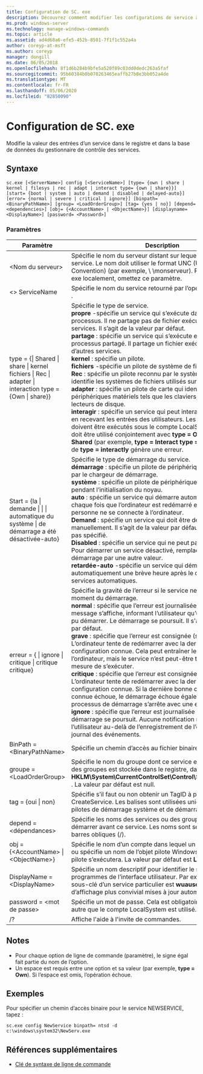 ```yaml
---
title: Configuration de SC. exe
description: Découvrez comment modifier les configurations de service à l’aide de l’utilitaire SC. exe
ms.prod: windows-server
ms.technology: manage-windows-commands
ms.topic: article
ms.assetid: ad4d68a6-efe5-452b-8501-7f1f1c552a4a
author: coreyp-at-msft
ms.author: coreyp
manager: dongill
ms.date: 06/05/2018
ms.openlocfilehash: 8f1d6b284b9bfe5a520f89c03dd0dedc263a5faf
ms.sourcegitcommit: 95b60384b0b070263465eaffb27b8e3bb052a4de
ms.translationtype: MT
ms.contentlocale: fr-FR
ms.lasthandoff: 05/06/2020
ms.locfileid: "82850090"
---
```

# <a name="scexe-config"></a>Configuration de SC. exe

Modifie la valeur des entrées d’un service dans le registre et dans la base de données du gestionnaire de contrôle des services.

## <a name="syntax"></a>Syntaxe

```
sc.exe [<ServerName>] config [<ServiceName>] [type= {own | share | kernel | filesys | rec | adapt | interact type= {own | share}}] [start= {boot | system | auto | demand | disabled | delayed-auto}] [error= {normal | severe | critical | ignore}] [binpath= <BinaryPathName>] [group= <LoadOrderGroup>] [tag= {yes | no}] [depend= <dependencies>] [obj= {<AccountName> | <ObjectName>}] [displayname= <DisplayName>] [password= <Password>]
```

### <a name="parameters"></a>Paramètres

|Paramètre|Description|
|---------|-----------|
|\<Nom du serveur>|Spécifie le nom du serveur distant sur lequel se trouve le service. Le nom doit utiliser le format UNC (Universal Naming Convention) (par exemple, \\ \\monserveur). Pour exécuter SC. exe localement, omettez ce paramètre.|
|\<> ServiceName|Spécifie le nom du service retourné par l’opération **getkeyname** .|
|type = {\| Shared \| share \| kernel fichiers \| Rec \| adapter \| interaction type = {Own \| share}} | Spécifie le type de service.</br>**propre** -spécifie un service qui s’exécute dans son propre processus. Il ne partage pas de fichier exécutable avec d’autres services. Il s’agit de la valeur par défaut.</br>**partage** : spécifie un service qui s’exécute en tant que processus partagé. Il partage un fichier exécutable avec d’autres services.</br>**kernel** : spécifie un pilote.</br>**fichiers** -spécifie un pilote de système de fichiers.</br>**Rec** : spécifie un pilote reconnu par le système de fichiers qui identifie les systèmes de fichiers utilisés sur l’ordinateur.</br>**adapter** : spécifie un pilote de carte qui identifie les périphériques matériels tels que les claviers, les souris et les lecteurs de disque.</br>**interagir** : spécifie un service qui peut interagir avec le bureau, en recevant les entrées des utilisateurs. Les services interactifs doivent être exécutés sous le compte LocalSystem. Ce type doit être utilisé conjointement avec **type = Own** ou **type = Shared** (par exemple, **type = Interact** **type = Own**). L’utilisation de **type = interactly** génère une erreur.|
|Start = {la \| demande \| \| \| automatique du système \| de démarrage a été désactivée-auto}|Spécifie le type de démarrage du service.</br>**démarrage** : spécifie un pilote de périphérique qui est chargé par le chargeur de démarrage.</br>**système** : spécifie un pilote de périphérique qui est démarré pendant l’initialisation du noyau.</br>**auto** : spécifie un service qui démarre automatiquement chaque fois que l’ordinateur est redémarré et s’exécute même si personne ne se connecte à l’ordinateur.</br>**Demand** : spécifie un service qui doit être démarré manuellement. Il s’agit de la valeur par défaut si **Start =** n’est pas spécifié.</br>**Disabled** : spécifie un service qui ne peut pas être démarré. Pour démarrer un service désactivé, remplacez le type de démarrage par une autre valeur.</br>**retardée-auto** -spécifie un service qui démarre automatiquement une brève heure après le démarrage d’autres services automatiques.|
|erreur = { \| ignore \| critique \| critique critique}|Spécifie la gravité de l’erreur si le service ne démarre pas au moment du démarrage.</br>**normal** : spécifie que l’erreur est journalisée et qu’une boîte de message s’affiche, informant l’utilisateur qu’un service n’a pas pu démarrer. Le démarrage se poursuit. Il s'agit du paramètre par défaut.</br>**grave** : spécifie que l’erreur est consignée (si possible). L’ordinateur tente de redémarrer avec la dernière bonne configuration connue. Cela peut entraîner le redémarrage de l’ordinateur, mais le service n’est peut-être toujours pas en mesure de s’exécuter.</br>**critique** : spécifie que l’erreur est consignée (si possible). L’ordinateur tente de redémarrer avec la dernière bonne configuration connue. Si la dernière bonne configuration connue échoue, le démarrage échoue également et le processus de démarrage s’arrête avec une erreur d’arrêt.</br>**ignore** : spécifie que l’erreur est journalisée et que le démarrage se poursuit. Aucune notification n’est donnée à l’utilisateur au-delà de l’enregistrement de l’erreur dans le journal des événements.|
|BinPath = \<BinaryPathName>|Spécifie un chemin d’accès au fichier binaire du service.|
|groupe = \<LoadOrderGroup>|Spécifie le nom du groupe dont ce service est membre. La liste des groupes est stockée dans le registre, dans la sous-clé **HKLM\System\CurrentControlSet\Control\ServiceGroupOrder** . La valeur par défaut est null.|
|tag = {oui \| non}|Spécifie s’il faut ou non obtenir un TagID à partir de l’appel de CreateService. Les balises sont utilisées uniquement pour les pilotes de démarrage système et de démarrage.|
|depend = \<dépendances>|Spécifie les noms des services ou des groupes qui doivent démarrer avant ce service. Les noms sont séparés par des barres obliques (/).|
|obj = {\<AccountName> \| \<ObjectName>}|Spécifie le nom d’un compte dans lequel un service s’exécute, ou spécifie un nom de l’objet pilote Windows dans lequel le pilote s’exécutera. La valeur par défaut est **LocalSystem**.|
|DisplayName = \<DisplayName>|Spécifie un nom descriptif pour identifier le service dans les programmes de l’interface utilisateur. Par exemple, le nom de la sous-clé d’un service particulier est **wuauserv**, avec un nom d’affichage plus convivial mises à jour automatiques.|
|password = \<mot de passe>|Spécifie un mot de passe. Cela est obligatoire si un compte autre que le compte LocalSystem est utilisé.|
|/?|Affiche l'aide à l'invite de commandes.|

## <a name="remarks"></a>Notes 

-   Pour chaque option de ligne de commande (paramètre), le signe égal fait partie du nom de l’option.
-   Un espace est requis entre une option et sa valeur (par exemple, **type = Own**). Si l’espace est omis, l’opération échoue.

## <a name="examples"></a>Exemples

Pour spécifier un chemin d’accès binaire pour le service NEWSERVICE, tapez :
```
sc.exe config NewService binpath= ntsd -d c:\windows\system32\NewServ.exe
```

## <a name="additional-references"></a>Références supplémentaires

- [Clé de syntaxe de ligne de commande](command-line-syntax-key.md)
